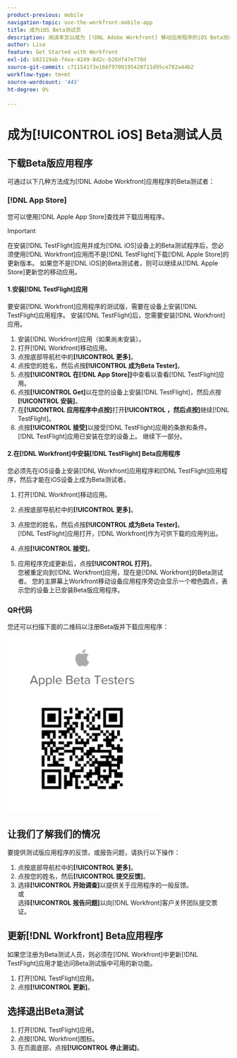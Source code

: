 ```yaml
---
product-previous: mobile
navigation-topic: use-the-workfront-mobile-app
title: 成为iOS Beta测试员
description: 阅读本文以成为 [!DNL Adobe Workfront] 移动应用程序的iOS Beta测试人员。
author: Lisa
feature: Get Started with Workfront
exl-id: b02119ab-f4ea-4249-8d2c-b26df47e770d
source-git-commit: c711541f3e166f9700195420711d95ce782a44b2
workflow-type: tm+mt
source-wordcount: '443'
ht-degree: 0%

---
```


# 成为[!UICONTROL iOS] Beta测试人员

## 下载Beta版应用程序

可通过以下几种方法成为[!DNL Adobe Workfront]应用程序的Beta测试者：

### [!DNL App Store]

您可以使用[!DNL Apple App Store]查找并下载应用程序。

>[!IMPORTANT]
>
>在安装[!DNL TestFlight]应用并成为[!DNL iOS]设备上的Beta测试程序后，您必须使用[!DNL Workfront]应用而不是[!DNL TestFlight]下载[!DNL Apple Store]的更新版本。 如果您不是[!DNL iOS]的Beta测试者，则可以继续从[!DNL Apple Store]更新您的移动应用。

#### 1.安装[!DNL TestFlight]应用

要安装[!DNL Workfront]应用程序的测试版，需要在设备上安装[!DNL TestFlight]应用程序。 安装[!DNL TestFlight]后，您需要安装[!DNL Workfront]应用。

1. 安装[!DNL Workfront]应用（如果尚未安装）。
1. 打开[!DNL Workfront]移动应用。
1. 点按底部导航栏中的&#x200B;**[!UICONTROL 更多]**。
1. 点按您的姓名，然后点按&#x200B;**[!UICONTROL 成为Beta Tester]**。
1. 点按&#x200B;**[!UICONTROL 在[!DNL App Store]]**&#x200B;中查看以查看[!DNL TestFlight]应用。
1. 点按&#x200B;**[!UICONTROL Get]**&#x200B;以在您的设备上安装[!DNL TestFlight]，然后点按&#x200B;**[!UICONTROL 安装]**。
1. 在&#x200B;**[!UICONTROL 应用程序中点按]**&#x200B;打开&#x200B;**[!UICONTROL ，然后点按]**&#x200B;继续[!DNL TestFlight]。
1. 点按&#x200B;**[!UICONTROL 接受]**&#x200B;以接受[!DNL TestFlight]应用的条款和条件。\
   [!DNL TestFlight]应用已安装在您的设备上。 继续下一部分。

#### 2.在[!DNL Workfront]中安装[!DNL TestFlight] Beta应用程序

您必须先在iOS设备上安装[!DNL Workfront]应用程序和[!DNL TestFlight]应用程序，然后才能在iOS设备上成为Beta测试者。

1. 打开[!DNL Workfront]移动应用。
1. 点按底部导航栏中的&#x200B;**[!UICONTROL 更多]**。
1. 点按您的姓名，然后点按&#x200B;**[!UICONTROL 成为Beta Tester]**。\
   [!DNL TestFlight]应用打开，[!DNL Workfront]作为可供下载的应用列出。

1. 点按&#x200B;**[!UICONTROL 接受]**。
1. 应用程序完成更新后，点按&#x200B;**[!UICONTROL 打开]**。\
   您被重定向到[!DNL Workfront]应用，现在是[!DNL Workfront]的Beta测试者。 您的主屏幕上Workfront移动设备应用程序旁边会显示一个橙色圆点，表示您的设备上已安装Beta版应用程序。

### QR代码

您还可以扫描下面的二维码以注册Beta版并下载应用程序：

![iOS二维码](assets/ios-qr-code-350x397.png)

## 让我们了解我们的情况

要提供测试版应用程序的反馈，或报告问题，请执行以下操作：

1. 点按底部导航栏中的&#x200B;**[!UICONTROL 更多]**。
1. 点按您的姓名，然后&#x200B;**[!UICONTROL 提交反馈]**。
1. 选择&#x200B;**[!UICONTROL 开始调查]**&#x200B;以提供关于应用程序的一般反馈。\
   或\
   选择&#x200B;**[!UICONTROL 报告问题]**&#x200B;以向[!DNL Workfront]客户关怀团队提交票证。

## 更新[!DNL Workfront] Beta应用程序

如果您注册为Beta测试人员，则必须在[!DNL Workfront]中更新[!DNL TestFlight]应用才能访问Beta测试版中可用的新功能。

1. 打开[!DNL TestFlight]应用。
1. 点按&#x200B;**[!UICONTROL 更新]**。

## 选择退出Beta测试

1. 打开[!DNL TestFlight]应用。
1. 点按[!DNL Workfront]图标。
1. 在页面底部，点按&#x200B;**[!UICONTROL 停止测试]**。
